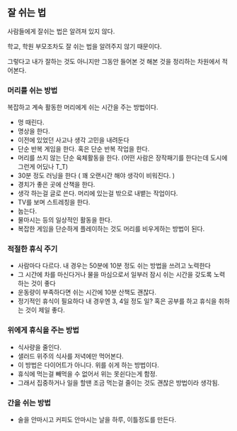 ## 잘 쉬는 법 

사람들에게 잘쉬는 법은 알려져 있지 않다.

학교, 학원 부모조차도 잘 쉬는 법을 알려주지 않기 때문이다.

그렇다고 내가 잘하는 것도 아니지만 그동안 들어본 것 해본 것을 정리하는 차원에서 적어본다.

### 머리를 쉬는 방법

복잡하고 계속 활동한 머리에게 쉬는 시간을 주는 방법이다.

* 멍 때린다. 
* 명상을 한다.
* 이전에 있었던 사고나 생각 고민을 내려둔다
* 단순 반복 게임을 한다. 혹은 단순 반복 작업을 한다.
* 머리를 쓰지 않는 단순 육체활동을 한다. (어떤 사람은 장작패기를 한다는데 도시에 그런게 어딨나 T_T)
* 30분 정도 러닝을 한다 ( 꽤 오랜시간 해야 생각이 비워진다. )
* 경치가 좋은 곳에 산책을 한다.
* 생각 하는걸 글로 쓴다. 머리에 있는걸 밖으로 내뱉는 작업이다.
* TV를 보며 스트레칭을 한다.
* 눕는다.
* 물마시는 등의 일상적인 활동을 한다.
* 복잡한 게임을 단순하게 플레이하는 것도 머리를 비우게하는 방법이 된다.

### 적절한 휴식 주기

* 사람마다 다르다. 내 경우는 50분에 10분 정도 쉬는 방법을 쓰려고 노력한다
* 그 시간에 차를 마신다거나 물을 마심으로서 일부러 잠시 쉬는 시간을 갖도록 노력하는 것이 좋다
* 운동량이 부족하다면 쉬는 시간에 10분 산책도 괜찮다.
* 정기적인 휴식이 필요하다 내 경우엔 3, 4일 정도 일? 혹은 공부를 하고 휴식을 취하는 것이 제일 좋다. 

### 위에게 휴식을 주는 방법

* 식사량을 줄인다. 
* 샐러드 위주의 식사를 저녁에만 먹어본다.
* 이 방법은 다이어트가 아니다. 위를 쉬게 하는 방법이다.
* 휴식에 먹는걸 빼먹을 수 없어서 위는 못쉰다는게 함정.
* 그래서 집중하거나 일을 할땐 조금 먹는걸 줄이는 것도 괜찮은 방법이라 생각됨.

### 간을 쉬는 방법

* 술을 안마시고 커피도 안마시는 날을 하루, 이틀정도를 만든다.

